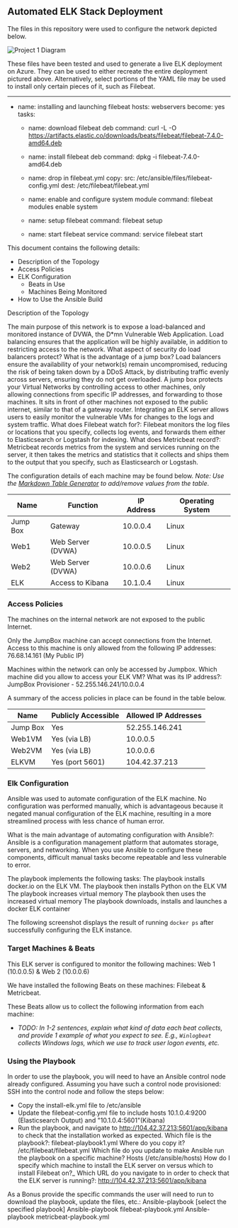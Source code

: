 ## Automated ELK Stack Deployment

The files in this repository were used to configure the network depicted below.

![Project 1 Diagram](https://user-images.githubusercontent.com/96395802/147433956-0d7245db-618d-46b6-95a6-5a264071cb30.jpg)

These files have been tested and used to generate a live ELK deployment on Azure. They can be used to either recreate the entire deployment pictured above. Alternatively, select portions of the YAML file may be used to install only certain pieces of it, such as Filebeat.

  ---
- name: installing and launching filebeat
  hosts: webservers
  become: yes
  tasks:

  - name: download filebeat deb
    command: curl -L -O https://artifacts.elastic.co/downloads/beats/filebeat/filebeat-7.4.0-amd64.deb

  - name: install filebeat deb
    command: dpkg -i filebeat-7.4.0-amd64.deb

  - name: drop in filebeat.yml
    copy:
      src: /etc/ansible/files/filebeat-config.yml
      dest: /etc/filebeat/filebeat.yml

  - name: enable and configure system module
    command: filebeat modules enable system

  - name: setup filebeat
    command: filebeat setup

  - name: start filebeat service
    command: service filebeat start

This document contains the following details:
- Description of the Topology
- Access Policies
- ELK Configuration
  - Beats in Use
  - Machines Being Monitored
- How to Use the Ansible Build


Description of the Topology

The main purpose of this network is to expose a load-balanced and monitored instance of DVWA, the D*mn Vulnerable Web Application.
Load balancing ensures that the application will be highly available, in addition to restricting access to the network. What aspect of security do load balancers protect? What is the advantage of a jump box?
Load balancers ensure the availability of your network(s) remain uncompromised, reducing the risk of being taken down by a DDoS Attack, by distributing traffic evenly across servers, ensuring they do not get overloaded. 
A jump box protects your Virtual Networks by controlling access to other machines, only allowing connections from specific IP addresses, and forwarding to those machines. It sits in front of other machines not exposed to the public internet, similar to that of a gateway router.
Integrating an ELK server allows users to easily monitor the vulnerable VMs for changes to the logs and system traffic. What does Filebeat watch for?: Filebeat monitors the log files or locations that you specify, collects log events, and forwards them either to Elasticsearch or Logstash for indexing.
What does Metricbeat record?: Metricbeat records metrics from the system and services running on the server, it then takes the metrics and statistics that it collects and ships them to the output that you specify, such as Elasticsearch or Logstash.

The configuration details of each machine may be found below.
_Note: Use the [Markdown Table Generator](http://www.tablesgenerator.com/markdown_tables) to add/remove values from the table_.

| Name     | Function              | IP Address       | Operating System |
|----------|-----------------------|------------------|------------------|
| Jump Box | Gateway               | 10.0.0.4         | Linux            |
| Web1     | Web Server (DVWA)     | 10.0.0.5         | Linux            |
| Web2     | Web Server (DVWA)     | 10.0.0.6         | Linux            |
| ELK      | Access to Kibana      | 10.1.0.4         | Linux            |

### Access Policies

The machines on the internal network are not exposed to the public Internet. 

Only the JumpBox machine can accept connections from the Internet. Access to this machine is only allowed from the following IP addresses: 76.68.14.161 (My Public IP)

Machines within the network can only be accessed by Jumpbox.
Which machine did you allow to access your ELK VM? What was its IP address?: JumpBox Provisioner - 52.255.146.241/10.0.0.4   


A summary of the access policies in place can be found in the table below.

| Name     | Publicly Accessible | Allowed IP Addresses |
|----------|---------------------|----------------------|
| Jump Box | Yes                 | 52.255.146.241       |
| Web1VM   | Yes (via LB)        | 10.0.0.5             |
| Web2VM   | Yes (via LB)        | 10.0.0.6             |
| ELKVM    | Yes (port 5601)     | 104.42.37.213	      |		

### Elk Configuration

Ansible was used to automate configuration of the ELK machine. No configuration was performed manually, which is advantageous because it negated manual configuration of the ELK machine, resulting in a more streamlined process with less chance of human error.

What is the main advantage of automating configuration with Ansible?: Ansible is a configuration management platform that automates storage, servers, and networking. When you use Ansible to configure these components, difficult manual tasks become repeatable and less vulnerable to error.

The playbook implements the following tasks:
The playbook installs docker.io on the ELK VM.
The playbook then installs Python on the ELK VM
The playbook increases virtual memory
The playbook then uses the increased virtual memory
The playbook downloads, installs and launches a docker ELK container

The following screenshot displays the result of running `docker ps` after successfully configuring the ELK instance.


### Target Machines & Beats
This ELK server is configured to monitor the following machines: Web 1 (10.0.0.5) & Web 2 (10.0.0.6)

We have installed the following Beats on these machines:
Filebeat & Metricbeat.

These Beats allow us to collect the following information from each machine:
- _TODO: In 1-2 sentences, explain what kind of data each beat collects, and provide 1 example of what you expect to see. E.g., `Winlogbeat` collects Windows logs, which we use to track user logon events, etc._

### Using the Playbook
In order to use the playbook, you will need to have an Ansible control node already configured. Assuming you have such a control node provisioned: 
SSH into the control node and follow the steps below:
- Copy the install-elk.yml file to /etc/ansible
- Update the filebeat-config.yml file to include hosts 10.1.0.4:9200 (Elasticsearch Output) and "10.1.0.4:5601"(Kibana)
- Run the playbook, and navigate to http://104.42.37.213:5601/app/kibana to check that the installation worked as expected.
Which file is the playbook?: filebeat-playbook1.yml
Where do you copy it? /etc/filebeat/filebeat.yml
Which file do you update to make Ansible run the playbook on a specific machine? Hosts (/etc/ansible/hosts)
How do I specify which machine to install the ELK server on versus which to install Filebeat on?_
Which URL do you navigate to in order to check that the ELK server is running?: http://104.42.37.213:5601/app/kibana

As a Bonus provide the specific commands the user will need to run to download the playbook, update the files, etc.: Ansible-playbook [select the specified playbook]
Ansible-playbook filebeat-playbook.yml
Ansible-playbook metricbeat-playbook.yml


